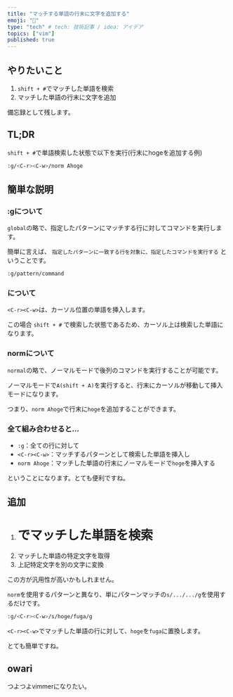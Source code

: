 ```yaml
---
title: "マッチする単語の行末に文字を追加する"
emoji: "🐥"
type: "tech" # tech: 技術記事 / idea: アイデア
topics: ["vim"]
published: true
---
```


## やりたいこと
1. `shift + #`でマッチした単語を検索
2. マッチした単語の行末に文字を追加

備忘録として残します。

## TL;DR
`shift + #`で単語検索した状態で以下を実行(行末にhogeを追加する例)

```bash
:g/<C-r><C-w>/norm Ahoge
```

## 簡単な説明

### :gについて
`global`の略で、指定したパターンにマッチする行に対してコマンドを実行します。

簡単に言えば、 `指定したパターンに一致する行を対象に、指定したコマンドを実行する` ということです。

```bash
:g/pattern/command
```

### <C-r><C-w>について
`<C-r><C-w>`は、カーソル位置の単語を挿入します。

この場合 `shift + #` で検索した状態であるため、カーソル上は検索した単語になります。

### normについて
`normal`の略で、ノーマルモードで後列のコマンドを実行することが可能です。

ノーマルモードで`A(shift + A)`を実行すると、行末にカーソルが移動して挿入モードになります。

つまり、`norm Ahoge`で行末に`hoge`を追加することができます。


### 全て組み合わせると...
- `:g`：全ての行に対して
- `<C-r><C-w>`：マッチするパターンとして検索した単語を挿入し
- `norm Ahoge`：マッチした単語の行末にノーマルモードで`hoge`を挿入する

ということになります。とても便利ですね。

## 追加
1. # でマッチした単語を検索
2. マッチした単語の特定文字を取得
3. 上記特定文字を別の文字に変換

この方が汎用性が高いかもしれません。

`norm`を使用するパターンと異なり、単にパターンマッチの`s/.../.../g`を使用するだけです。

```bash
:g/<C-r><C-w>/s/hoge/fuga/g
```

`<C-r><C-w>`でマッチした単語の行に対して、`hoge`を`fuga`に置換します。

とても簡単ですね。


## owari

つよつよvimmerになりたい。


